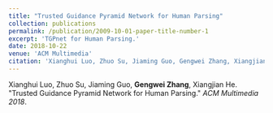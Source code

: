 ```yaml
---
title: "Trusted Guidance Pyramid Network for Human Parsing"
collection: publications
permalink: /publication/2009-10-01-paper-title-number-1
excerpt: 'TGPnet for Human Parsing.'
date: 2018-10-22
venue: 'ACM Multimedia'
citation: 'Xianghui Luo, Zhuo Su, Jiaming Guo, Gengwei Zhang, Xiangjian He. &quot;Trusted Guidance Pyramid Network for Human Parsing.&quot; <i>ACM Multimedia 2018</i>.'
---
```


Xianghui Luo, Zhuo Su, Jiaming Guo, **Gengwei Zhang**, Xiangjian He. "Trusted Guidance Pyramid Network for Human Parsing." <i>ACM Multimedia 2018</i>.
